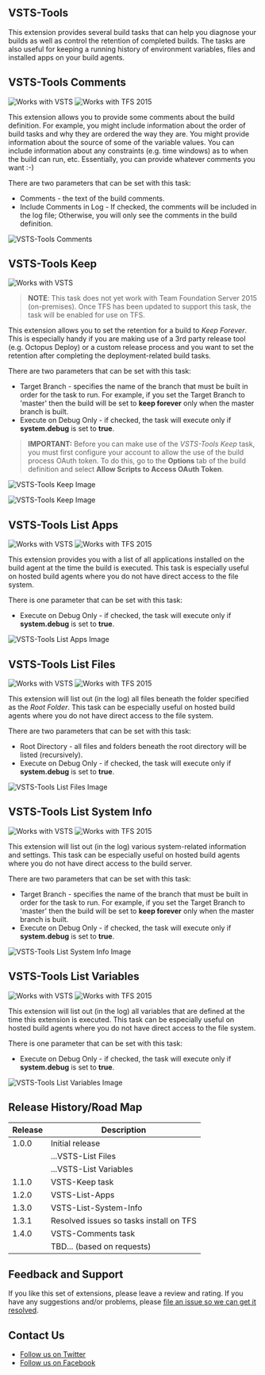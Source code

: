 ## VSTS-Tools
This extension provides several build tasks that can help you diagnose your builds as well as control the retention of completed builds. The tasks are also useful for keeping a running history of environment variables, files and installed apps on your build agents.

## VSTS-Tools Comments
![Works with VSTS](https://raw.githubusercontent.com/jbramwell/VSTS-Tools/master/VSTS-Extensions/images/VSTS_light.png) ![Works with TFS 2015](https://raw.githubusercontent.com/jbramwell/VSTS-Tools/master/VSTS-Extensions/images/TFS_2015_light.png)

This extension allows you to provide some comments about the build definition. For example, you might include information about the order of build tasks and why they are ordered the way they are. You might provide information about the source of some of the variable values. You can include information about any constraints (e.g. time windows) as to when the build can run, etc. Essentially, you can provide whatever comments you want :-)

There are two parameters that can be set with this task:

* Comments - the text of the build comments.
* Include Comments in Log - If checked, the comments will be included in the log file; Otherwise, you will only see the comments in the build definition.

![VSTS-Tools Comments](https://raw.githubusercontent.com/jbramwell/VSTS-Tools/master/VSTS-Extensions/screenshots/Comments.png)

## VSTS-Tools Keep
![Works with VSTS](https://raw.githubusercontent.com/jbramwell/VSTS-Tools/master/VSTS-Extensions/images/VSTS_light.png)

>**NOTE**: This task does not yet work with Team Foundation Server 2015 (on-premises). Once TFS has been updated to support this task, the task will be enabled for use on TFS.

This extension allows you to set the retention for a build to *Keep Forever*. This is especially handy if you are making use of a 3rd party release tool (e.g. Octopus Deploy) or a custom release process and you want to set the retention after completing the deployment-related build tasks.

There are two parameters that can be set with this task:

* Target Branch - specifies the name of the branch that must be built in order for the task to run. For example, if you set the Target Branch to 'master' then the build will be set to **keep forever** only when the master branch is built.
* Execute on Debug Only - if checked, the task will execute only if **system.debug** is set to **true**.

>**IMPORTANT:** Before you can make use of the *VSTS-Tools Keep* task, you must first configure your account to allow the use of the build process OAuth token. To do this, go to the **Options** tab of the build definition and select **Allow Scripts to Access OAuth Token**.

![VSTS-Tools Keep Image](https://github.com/jbramwell/VSTS-Tools/blob/master/VSTS-Extensions/screenshots/OAuth.png?raw=true)

![VSTS-Tools Keep Image](https://raw.githubusercontent.com/jbramwell/VSTS-Tools/master/VSTS-Extensions/screenshots/keep.png)

## VSTS-Tools List Apps
![Works with VSTS](https://raw.githubusercontent.com/jbramwell/VSTS-Tools/master/VSTS-Extensions/images/VSTS_light.png) ![Works with TFS 2015](https://raw.githubusercontent.com/jbramwell/VSTS-Tools/master/VSTS-Extensions/images/TFS_2015_light.png)

This extension provides you with a list of all applications installed on the build agent at the time the build is executed. This task is especially useful on hosted build agents where you do not have direct access to the file system.

There is one parameter that can be set with this task:

* Execute on Debug Only - if checked, the task will execute only if **system.debug** is set to **true**.

![VSTS-Tools List Apps Image](https://raw.githubusercontent.com/jbramwell/VSTS-Tools/master/VSTS-Extensions/screenshots/ListApps.png)

## VSTS-Tools List Files
![Works with VSTS](https://raw.githubusercontent.com/jbramwell/VSTS-Tools/master/VSTS-Extensions/images/VSTS_light.png) ![Works with TFS 2015](https://raw.githubusercontent.com/jbramwell/VSTS-Tools/master/VSTS-Extensions/images/TFS_2015_light.png)

This extension will list out (in the log) all files beneath the folder specified as the *Root Folder*. This task can be especially useful on hosted build agents where you do not have direct access to the file system.

There are two parameters that can be set with this task:

* Root Directory - all files and folders beneath the root directory will be listed (recursively).
* Execute on Debug Only - if checked, the task will execute only if **system.debug** is set to **true**.

![VSTS-Tools List Files Image](https://raw.githubusercontent.com/jbramwell/VSTS-Tools/master/VSTS-Extensions/screenshots/ListFiles.png)

## VSTS-Tools List System Info
![Works with VSTS](https://raw.githubusercontent.com/jbramwell/VSTS-Tools/master/VSTS-Extensions/images/VSTS_light.png) ![Works with TFS 2015](https://raw.githubusercontent.com/jbramwell/VSTS-Tools/master/VSTS-Extensions/images/TFS_2015_light.png)

This extension will list out (in the log) various system-related information and settings. This task can be especially useful on hosted build agents where you do not have direct access to the build server.

There are two parameters that can be set with this task:

* Target Branch - specifies the name of the branch that must be built in order for the task to run. For example, if you set the Target Branch to 'master' then the build will be set to **keep forever** only when the master branch is built.
* Execute on Debug Only - if checked, the task will execute only if **system.debug** is set to **true**.

![VSTS-Tools List System Info Image](https://raw.githubusercontent.com/jbramwell/VSTS-Tools/master/VSTS-Extensions/screenshots/ListSystemInfo.png)

## VSTS-Tools List Variables
![Works with VSTS](https://raw.githubusercontent.com/jbramwell/VSTS-Tools/master/VSTS-Extensions/images/VSTS_light.png) ![Works with TFS 2015](https://raw.githubusercontent.com/jbramwell/VSTS-Tools/master/VSTS-Extensions/images/TFS_2015_light.png)

This extension will list out (in the log) all variables that are defined at the time this extension is executed. This task can be especially useful on hosted build agents where you do not have direct access to the file system.

There is one parameter that can be set with this task:

* Execute on Debug Only - if checked, the task will execute only if **system.debug** is set to **true**.

![VSTS-Tools List Variables Image](https://raw.githubusercontent.com/jbramwell/VSTS-Tools/master/VSTS-Extensions/screenshots/ListVariables.png)

## Release History/Road Map
|Release|Description                                |
|-------|-------------------------------------------|
| 1.0.0 | Initial release                           |
|       | ...VSTS-List Files                        |
|       | ...VSTS-List Variables                    |
| 1.1.0 | VSTS-Keep task                            |
| 1.2.0 | VSTS-List-Apps                            |
| 1.3.0 | VSTS-List-System-Info                     |
| 1.3.1 | Resolved issues so tasks install on TFS   |
| 1.4.0 | VSTS-Comments task                        |
|       | TBD... (based on requests)                |

## Feedback and Support
If you like this set of extensions, please leave a review and rating. If you have any suggestions and/or problems, please [file an issue so we can get it resolved](https://github.com/jbramwell/VSTS-Tools/issues).

## Contact Us
* [Follow us on Twitter](https://twitter.com/moonspacelabs)
* [Follow us on Facebook](https://www.facebook.com/MoonspaceLabs/)
